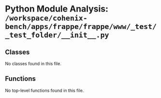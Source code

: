 # Python Module Analysis: `/workspace/cohenix-bench/apps/frappe/frappe/www/_test/_test_folder/__init__.py`

## Classes

No classes found in this file.


## Functions

No top-level functions found in this file.

